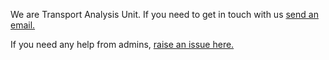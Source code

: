 We are Transport Analysis Unit. If you need to get in touch with us [send an email.](transport_analysis_requests@tmr.qld.gov.au)

If you need any help from admins, [raise an issue here.](https://github.com/tmr-tau/admin_requests/issues/new/choose)
